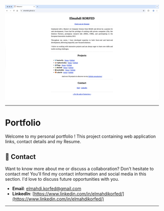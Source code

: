 <p align="center">
  <img src="./assets/images/screenshot.webp">
</p>

---

# Portfolio

Welcome to my personal portfolio !
This project containing web application links, contact details and my Resume.

## 📧 Contact

Want to know more about me or discuss a collaboration? Don't hesitate to contact me! You'll find my contact information and social media in this section. I'd love to discuss future opportunities with you.

- **Email**: [elmahdi.korfed@gmail.com](mailto:elmahdi.korfed@gmail.com)
- **LinkedIn**: [https://www.linkedin.com/in/elmahdikorfed/](https://www.linkedin.com/in/elmahdikorfed/)

---